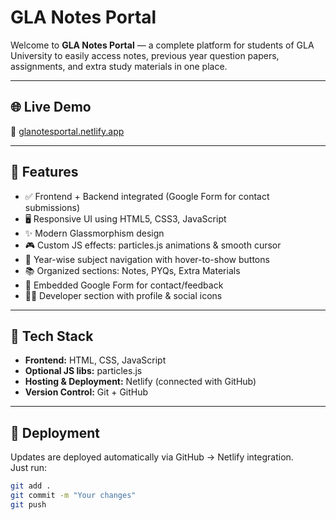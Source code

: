 # GLA Notes Portal

Welcome to **GLA Notes Portal** — a complete platform for students of GLA University to easily access notes, previous year question papers, assignments, and extra study materials in one place.

---

## 🌐 Live Demo
🔗 [glanotesportal.netlify.app](https://glanotesportal.netlify.app)

---

## 🔧 Features
- ✅ Frontend + Backend integrated (Google Form for contact submissions)
- 🖥️ Responsive UI using HTML5, CSS3, JavaScript
- ✨ Modern Glassmorphism design
- 🎮 Custom JS effects: particles.js animations & smooth cursor
- 📜 Year-wise subject navigation with hover-to-show buttons
- 📚 Organized sections: Notes, PYQs, Extra Materials
- 📧 Embedded Google Form for contact/feedback
- 👨‍💻 Developer section with profile & social icons

---

## 📂 Tech Stack
- **Frontend:** HTML, CSS, JavaScript
- **Optional JS libs:** particles.js
- **Hosting & Deployment:** Netlify (connected with GitHub)
- **Version Control:** Git + GitHub

---

## 🚀 Deployment
Updates are deployed automatically via GitHub → Netlify integration.  
Just run:
```bash
git add .
git commit -m "Your changes"
git push
